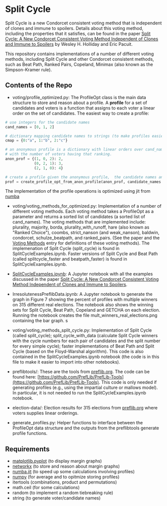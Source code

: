 # Split Cycle

Split Cycle is a new Condorcet consistent voting method that is independent of clones and immune to spoilers.  Details about this  voting method, including the properties that it satisfies, can be found in the paper [Split Cycle: A New Condorcet Consistent Voting Method Independent of Clones and Immune to Spoilers]() by Wesley H. Holliday  and Eric Pacuit.

This repository contains implementations of a number of different voting methods, including Split Cycle and other Condorcet consistent methods, such as Beat Path, Ranked Pairs, Copeland, Minimax (also known as the Simpson-Kramer rule).  

## Contents of the Repo

* voting/profile_optimized.py:  The ProfileOpt class is the main data structure to store and reason about a profile.   A **profile** for a set of candidates  and voters is a function that assigns to each voter a linear order on the set of candidates.  The easiest way to create a profile:

```python
# use integers for the candidate names
cand_names = [0, 1, 2]

# dictionary mapping candidate names to strings (to make profiles easier to read)
cmap = {0:"a", 1:"b", 2:"c"}

# an anonymous profile is a dictionary with linear orders over cand_names as keys each associated 
# with the number of voters having that ranking.
anon_prof = {(1, 0, 2): 2,
             (0, 2, 1): 3,
             (2, 1, 0): 4} 

# create a profile given the anonymous profile,  the candidate names and candidate map
prof = create_profile_opt_from_anon_profile(anon_prof, candidate_names = cand_names, cmap = cmap) 
```
The implementation of the profile operations is optimized using jit from [numba](https://numba.pydata.org/)

* voting/voting_methods_for_optimized.py: Implementation of a number of different voting methods.  Each voting method takes a ProfileOpt as a parameter and returns a sorted list of candidates (a sorted list of cand_names).  The voting methods that are implemented include: plurality, majority, borda, plurality_with_runoff, hare (also known as "Ranked Choice"), coombs, strict_nanson (and weak_nanson), baldwin, condorcet, schulze_beatpath, and ranked_pairs.   (See the paper and the [Voting Methods](https://plato.stanford.edu/entries/voting-methods/) entry for definitions of these voting methods).  The implemenation  of Split Cycle (split_cycle) is found in SplitCycleExamples.ipynb.  Faster versions of Split Cycle and Beat Path (called splitcycle_faster and beatpath_faster) is found in SplitCycleExamples.ipynb.  

* [SplitCycleExamples.ipynb](https://nbviewer.jupyter.org/github/epacuit/splitcycle/blob/master/SplitCycleExamples.ipynb): A  Jupyter notebook with all the examples discussed in the paper [Split Cycle: A New Condorcet Consistent Voting Method Independent of Clones and Immune to Spoilers](). 

* IrresolutenessPreflibData.ipynb: A Jupyter notebook to generate the graph in Figure 7 showing the percent of profiles with multiple winners on 315 different real elections.  The notebook also shows the winning sets for Split Cycle, Beat Path, Copeland and GETCHA on each election.  Running the notebook creates the file mult_winners_real_elections.png containing the bar graph. s

* voting/voting_methods_split_cycle.py: Implementation of Split Cycle (called split_cycle); split_cycle_with_data (calculate Split Cycle winners with the cycle numbers for each pair of candidates and the split number for every simple cycle); faster implementations of Beat Path and Split Cycle (based on the Floyd-Warshal algorithm).   This code is also contained in the SplitCycleExamples.ipynb notebook (the code is in this file to make it easier to import into other notebooks). 

* preflibtools/: These are the tools from [preflib.org](http://www.preflib.org/).   The code can be found here: [https://github.com/PrefLib/PrefLib-Tools](https://github.com/PrefLib/PrefLib-Tools).  This code is only needed if generating profiles (e.g., using the impartial culture or mallows model).  In particular, it is not needed to run the SplitCycleExamples.ipynb notebook.  

* election-data/: Election results for 315 elections from  [preflib.org](http://www.preflib.org/) where voters supplies linear orderings.   

* generate_profiles.py: Helper functions to interface between the ProfileOpt data structure and the outputs from the preflibtools generate profile functions.

## Requirements

* [matplotlib.pyplot](https://matplotlib.org/) (to display margin graphs)
* [networkx](https://networkx.github.io/) (to store and reason about margin graphs)
* [numba.jit](https://numba.pydata.org/) (to speed up some calculations involving profiles)
* [numpy](https://numpy.org/) (for average and to opitmize storing profiles)
* itertools (combinations, product and permutations)
* math.ceil (for some calculations)
* random (to implement a random tiebreaking rule)
* string (to generate voter/candidate names)
